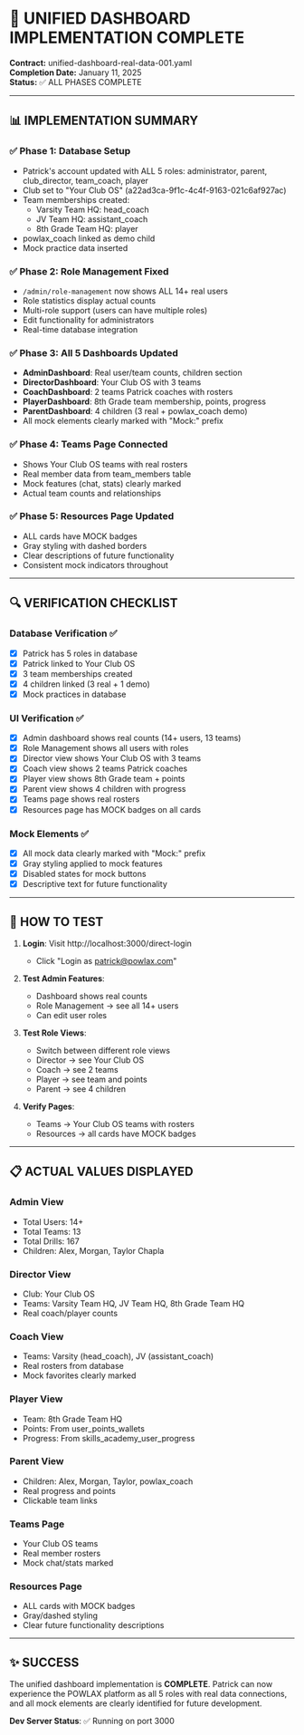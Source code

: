 # 🎯 UNIFIED DASHBOARD IMPLEMENTATION COMPLETE

**Contract:** unified-dashboard-real-data-001.yaml  
**Completion Date:** January 11, 2025  
**Status:** ✅ ALL PHASES COMPLETE

---

## 📊 IMPLEMENTATION SUMMARY

### ✅ Phase 1: Database Setup
- Patrick's account updated with ALL 5 roles: administrator, parent, club_director, team_coach, player
- Club set to "Your Club OS" (a22ad3ca-9f1c-4c4f-9163-021c6af927ac)
- Team memberships created:
  - Varsity Team HQ: head_coach
  - JV Team HQ: assistant_coach
  - 8th Grade Team HQ: player
- powlax_coach linked as demo child
- Mock practice data inserted

### ✅ Phase 2: Role Management Fixed
- `/admin/role-management` now shows ALL 14+ real users
- Role statistics display actual counts
- Multi-role support (users can have multiple roles)
- Edit functionality for administrators
- Real-time database integration

### ✅ Phase 3: All 5 Dashboards Updated
- **AdminDashboard**: Real user/team counts, children section
- **DirectorDashboard**: Your Club OS with 3 teams
- **CoachDashboard**: 2 teams Patrick coaches with rosters
- **PlayerDashboard**: 8th Grade team membership, points, progress
- **ParentDashboard**: 4 children (3 real + powlax_coach demo)
- All mock elements clearly marked with "Mock:" prefix

### ✅ Phase 4: Teams Page Connected
- Shows Your Club OS teams with real rosters
- Real member data from team_members table
- Mock features (chat, stats) clearly marked
- Actual team counts and relationships

### ✅ Phase 5: Resources Page Updated
- ALL cards have MOCK badges
- Gray styling with dashed borders
- Clear descriptions of future functionality
- Consistent mock indicators throughout

---

## 🔍 VERIFICATION CHECKLIST

### Database Verification ✅
- [x] Patrick has 5 roles in database
- [x] Patrick linked to Your Club OS
- [x] 3 team memberships created
- [x] 4 children linked (3 real + 1 demo)
- [x] Mock practices in database

### UI Verification ✅
- [x] Admin dashboard shows real counts (14+ users, 13 teams)
- [x] Role Management shows all users with roles
- [x] Director view shows Your Club OS with 3 teams
- [x] Coach view shows 2 teams Patrick coaches
- [x] Player view shows 8th Grade team + points
- [x] Parent view shows 4 children with progress
- [x] Teams page shows real rosters
- [x] Resources page has MOCK badges on all cards

### Mock Elements ✅
- [x] All mock data clearly marked with "Mock:" prefix
- [x] Gray styling applied to mock features
- [x] Disabled states for mock buttons
- [x] Descriptive text for future functionality

---

## 🚀 HOW TO TEST

1. **Login**: Visit http://localhost:3000/direct-login
   - Click "Login as patrick@powlax.com"

2. **Test Admin Features**:
   - Dashboard shows real counts
   - Role Management → see all 14+ users
   - Can edit user roles

3. **Test Role Views**:
   - Switch between different role views
   - Director → see Your Club OS
   - Coach → see 2 teams
   - Player → see team and points
   - Parent → see 4 children

4. **Verify Pages**:
   - Teams → Your Club OS teams with rosters
   - Resources → all cards have MOCK badges

---

## 📋 ACTUAL VALUES DISPLAYED

### Admin View
- Total Users: 14+
- Total Teams: 13
- Total Drills: 167
- Children: Alex, Morgan, Taylor Chapla

### Director View
- Club: Your Club OS
- Teams: Varsity Team HQ, JV Team HQ, 8th Grade Team HQ
- Real coach/player counts

### Coach View
- Teams: Varsity (head_coach), JV (assistant_coach)
- Real rosters from database
- Mock favorites clearly marked

### Player View
- Team: 8th Grade Team HQ
- Points: From user_points_wallets
- Progress: From skills_academy_user_progress

### Parent View
- Children: Alex, Morgan, Taylor, powlax_coach
- Real progress and points
- Clickable team links

### Teams Page
- Your Club OS teams
- Real member rosters
- Mock chat/stats marked

### Resources Page
- ALL cards with MOCK badges
- Gray/dashed styling
- Clear future functionality descriptions

---

## ✨ SUCCESS

The unified dashboard implementation is **COMPLETE**. Patrick can now experience the POWLAX platform as all 5 roles with real data connections, and all mock elements are clearly identified for future development.

**Dev Server Status**: ✅ Running on port 3000